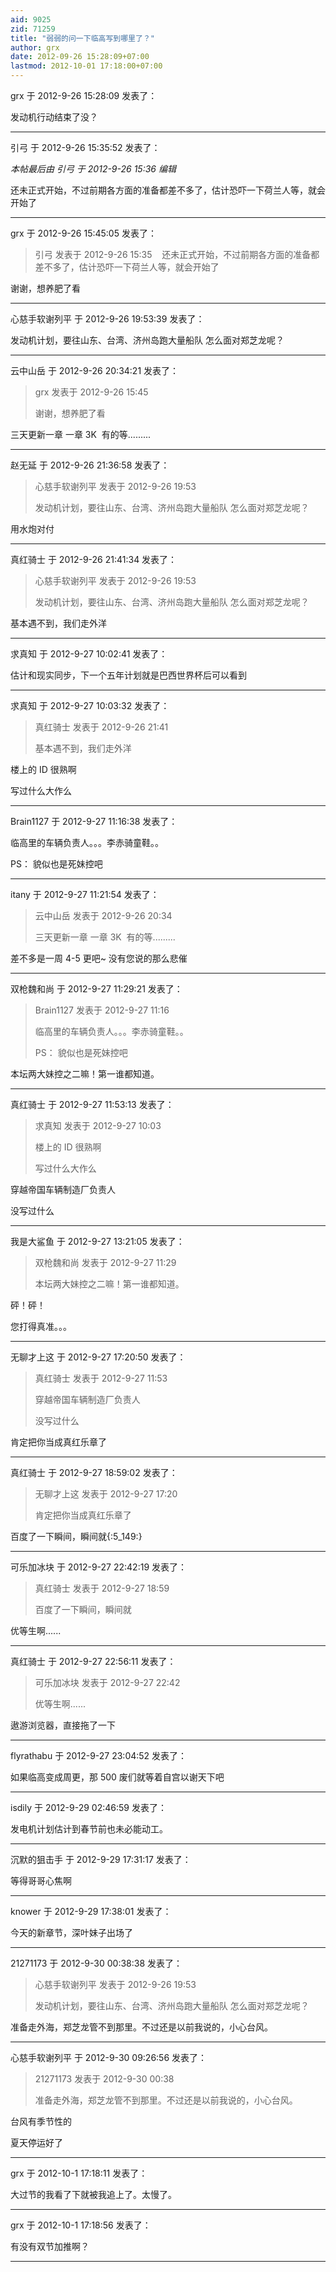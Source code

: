 ```yaml
---
aid: 9025
zid: 71259
title: "弱弱的问一下临高写到哪里了？"
author: grx
date: 2012-09-26 15:28:09+07:00
lastmod: 2012-10-01 17:18:00+07:00
---
```


grx 于 2012-9-26 15:28:09 发表了：

发动机行动结束了没？

---

引弓 于 2012-9-26 15:35:52 发表了：

_本帖最后由 引弓 于 2012-9-26 15:36 编辑_

还未正式开始，不过前期各方面的准备都差不多了，估计恐吓一下荷兰人等，就会开始了

---

grx 于 2012-9-26 15:45:05 发表了：

> 引弓 发表于 2012-9-26 15:35
> &nbsp;&nbsp;
> 还未正式开始，不过前期各方面的准备都差不多了，估计恐吓一下荷兰人等，就会开始了

谢谢，想养肥了看

---

心慈手软谢列平 于 2012-9-26 19:53:39 发表了：

发动机计划，要往山东、台湾、济州岛跑大量船队 怎么面对郑芝龙呢？

---

云中山岳 于 2012-9-26 20:34:21 发表了：

> grx 发表于 2012-9-26 15:45
>
> 谢谢，想养肥了看

三天更新一章 一章 3K&nbsp;&nbsp;有的等.........

---

赵无延 于 2012-9-26 21:36:58 发表了：

> 心慈手软谢列平 发表于 2012-9-26 19:53
>
> 发动机计划，要往山东、台湾、济州岛跑大量船队 怎么面对郑芝龙呢？

用水炮对付

---

真红骑士 于 2012-9-26 21:41:34 发表了：

> 心慈手软谢列平 发表于 2012-9-26 19:53
>
> 发动机计划，要往山东、台湾、济州岛跑大量船队 怎么面对郑芝龙呢？

基本遇不到，我们走外洋

---

求真知 于 2012-9-27 10:02:41 发表了：

估计和现实同步，下一个五年计划就是巴西世界杯后可以看到

---

求真知 于 2012-9-27 10:03:32 发表了：

> 真红骑士 发表于 2012-9-26 21:41
>
> 基本遇不到，我们走外洋

楼上的 ID 很熟啊

写过什么大作么

---

Brain1127 于 2012-9-27 11:16:38 发表了：

临高里的车辆负责人。。。李赤骑童鞋。。

PS： 貌似也是死妹控吧

---

itany 于 2012-9-27 11:21:54 发表了：

> 云中山岳 发表于 2012-9-26 20:34
>
> 三天更新一章 一章 3K&nbsp;&nbsp;有的等.........

差不多是一周 4-5 更吧~ 没有您说的那么悲催

---

双枪魏和尚 于 2012-9-27 11:29:21 发表了：

> Brain1127 发表于 2012-9-27 11:16
>
> 临高里的车辆负责人。。。李赤骑童鞋。。
>
> PS： 貌似也是死妹控吧

本坛两大妹控之二嘛！第一谁都知道。

---

真红骑士 于 2012-9-27 11:53:13 发表了：

> 求真知 发表于 2012-9-27 10:03
>
> 楼上的 ID 很熟啊
>
> 写过什么大作么

穿越帝国车辆制造厂负责人

没写过什么

---

我是大鲨鱼 于 2012-9-27 13:21:05 发表了：

> 双枪魏和尚 发表于 2012-9-27 11:29
>
> 本坛两大妹控之二嘛！第一谁都知道。

砰！砰！

您打得真准。。。

---

无聊才上这 于 2012-9-27 17:20:50 发表了：

> 真红骑士 发表于 2012-9-27 11:53
>
> 穿越帝国车辆制造厂负责人
>
> 没写过什么

肯定把你当成真红乐章了

---

真红骑士 于 2012-9-27 18:59:02 发表了：

> 无聊才上这 发表于 2012-9-27 17:20
>
> 肯定把你当成真红乐章了

百度了一下瞬间，瞬间就{:5_149:}

---

可乐加冰块 于 2012-9-27 22:42:19 发表了：

> 真红骑士 发表于 2012-9-27 18:59
>
> 百度了一下瞬间，瞬间就

优等生啊......

---

真红骑士 于 2012-9-27 22:56:11 发表了：

> 可乐加冰块 发表于 2012-9-27 22:42
>
> 优等生啊......

遨游浏览器，直接拖了一下

---

flyrathabu 于 2012-9-27 23:04:52 发表了：

如果临高变成周更，那 500 废们就等着自宫以谢天下吧

---

isdily 于 2012-9-29 02:46:59 发表了：

发电机计划估计到春节前也未必能动工。

---

沉默的狙击手 于 2012-9-29 17:31:17 发表了：

等得哥哥心焦啊

---

knower 于 2012-9-29 17:38:01 发表了：

今天的新章节，深叶妹子出场了

---

21271173 于 2012-9-30 00:38:38 发表了：

> 心慈手软谢列平 发表于 2012-9-26 19:53
>
> 发动机计划，要往山东、台湾、济州岛跑大量船队 怎么面对郑芝龙呢？

准备走外海，郑芝龙管不到那里。不过还是以前我说的，小心台风。

---

心慈手软谢列平 于 2012-9-30 09:26:56 发表了：

> 21271173 发表于 2012-9-30 00:38
>
> 准备走外海，郑芝龙管不到那里。不过还是以前我说的，小心台风。

台风有季节性的

夏天停运好了

---

grx 于 2012-10-1 17:18:11 发表了：

大过节的我看了下就被我追上了。太慢了。

---

grx 于 2012-10-1 17:18:56 发表了：

有没有双节加推啊？

---
